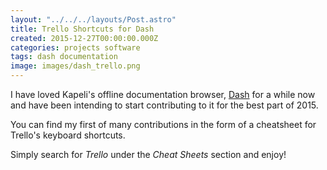 ```yaml
---
layout: "../../../layouts/Post.astro"
title: Trello Shortcuts for Dash
created: 2015-12-27T00:00:00.000Z
categories: projects software
tags: dash documentation
image: images/dash_trello.png
---
```


I have loved Kapeli's offline documentation browser, [Dash](https://kapeli.com/dash) for a while now and have been intending to start contributing to it for the best part of 2015.

You can find my first of many contributions in the form of a cheatsheet for Trello's keyboard shortcuts.

Simply search for _Trello_ under the _Cheat Sheets_ section and enjoy!
